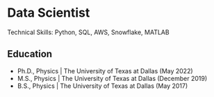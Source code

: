 # Data Scientist
Technical Skills: Python, SQL, AWS, Snowflake, MATLAB

## Education
* Ph.D., Physics | The University of Texas at Dallas (May 2022)
* M.S., Physics | The University of Texas at Dallas (December 2019)
* B.S., Physics | The University of Texas at Dallas (May 2017)
